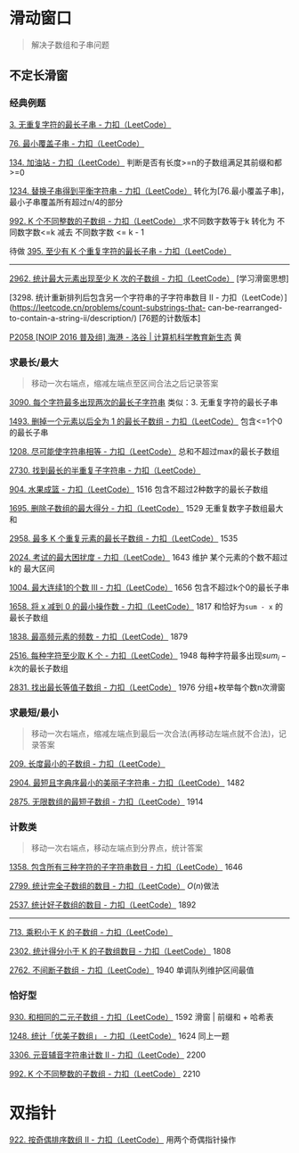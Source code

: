 

# 滑动窗口

> 解决子数组和子串问题

## 不定长滑窗

### 经典例题

[3. 无重复字符的最长子串 - 力扣（LeetCode）](https://leetcode.cn/problems/longest-substring-without-repeating-characters/description/) 

[76. 最小覆盖子串 - 力扣（LeetCode）](https://leetcode.cn/problems/minimum-window-substring/) 

[134. 加油站 - 力扣（LeetCode）](https://leetcode.cn/problems/gas-station/submissions/) 判断是否有长度>=n的子数组满足其前缀和都>=0

[1234. 替换子串得到平衡字符串 - 力扣（LeetCode）](https://leetcode.cn/problems/replace-the-substring-for-balanced-string/) 转化为[76.最小覆盖子串]，最小子串覆盖所有超过n/4的部分

[992. K 个不同整数的子数组 - 力扣（LeetCode） ](https://leetcode.cn/problems/subarrays-with-k-different-integers/description/) 求不同数字数等于k 转化为 不同数字数<=k 减去 不同数字数 <= k - 1

待做	[395. 至少有 K 个重复字符的最长子串 - 力扣（LeetCode）](https://leetcode.cn/problems/longest-substring-with-at-least-k-repeating-characters/description/)

---

[2962. 统计最大元素出现至少 K 次的子数组 - 力扣（LeetCode）](https://leetcode.cn/problems/count-subarrays-where-max-element-appears-at-least-k-times/description/) [学习滑窗思想]  

[3298. 统计重新排列后包含另一个字符串的子字符串数目 II - 力扣（LeetCode）](https://leetcode.cn/problems/count-substrings-that- can-be-rearranged-to-contain-a-string-ii/description/) [76题的计数版本] 

[P2058 [NOIP 2016 普及组] 海港 - 洛谷 | 计算机科学教育新生态](https://www.luogu.com.cn/problem/P2058) 黄

### 求最长/最大

>  移动一次右端点，缩减左端点至区间合法之后记录答案

 [3090. 每个字符最多出现两次的最长子字符串](https://leetcode.cn/problems/maximum-length-substring-with-two-occurrences/)  类似：3. 无重复字符的最长子串

[1493. 删掉一个元素以后全为 1 的最长子数组 - 力扣（LeetCode）](https://leetcode.cn/problems/longest-subarray-of-1s-after-deleting-one-element/)  包含<=1个0的最长子串

[1208. 尽可能使字符串相等 - 力扣（LeetCode）](https://leetcode.cn/problems/get-equal-substrings-within-budget/description/)  总和不超过max的最长子数组

[2730. 找到最长的半重复子字符串 - 力扣（LeetCode）](https://leetcode.cn/problems/find-the-longest-semi-repetitive-substring/description/) 

[904. 水果成篮 - 力扣（LeetCode）](https://leetcode.cn/problems/fruit-into-baskets/description/) 1516 包含不超过2种数字的最长子数组

[1695. 删除子数组的最大得分 - 力扣（LeetCode）](https://leetcode.cn/problems/maximum-erasure-value/description/) 1529 无重复数字子数组最大和

[2958. 最多 K 个重复元素的最长子数组 - 力扣（LeetCode）](https://leetcode.cn/problems/length-of-longest-subarray-with-at-most-k-frequency/description/) 1535 

[2024. 考试的最大困扰度 - 力扣（LeetCode）](https://leetcode.cn/problems/maximize-the-confusion-of-an-exam/description/) 1643 维护 某个元素的个数不超过k的 最大区间

[1004. 最大连续1的个数 III - 力扣（LeetCode）](https://leetcode.cn/problems/max-consecutive-ones-iii/description/) 1656 包含不超过k个0的最长子串

[1658. 将 x 减到 0 的最小操作数 - 力扣（LeetCode）](https://leetcode.cn/problems/minimum-operations-to-reduce-x-to-zero/description/) 1817 和恰好为`sum - x` 的最长子数组

[1838. 最高频元素的频数 - 力扣（LeetCode）](https://leetcode.cn/problems/frequency-of-the-most-frequent-element/) 1879 

[2516. 每种字符至少取 K 个 - 力扣（LeetCode）](https://leetcode.cn/problems/take-k-of-each-character-from-left-and-right/description/) 1948 每种字符最多出现$sum_i-k$次的最长子数组

[2831. 找出最长等值子数组 - 力扣（LeetCode）](https://leetcode.cn/problems/find-the-longest-equal-subarray/description/) 1976 分组+枚举每个数n次滑窗

### 求最短/最小

> 移动一次右端点，缩减左端点到最后一次合法(再移动左端点就不合法)，记录答案

[209. 长度最小的子数组 - 力扣（LeetCode）](https://leetcode.cn/problems/minimum-size-subarray-sum/description/) 

[2904. 最短且字典序最小的美丽子字符串 - 力扣（LeetCode）](https://leetcode.cn/problems/shortest-and-lexicographically-smallest-beautiful-string/description/) 1482

[2875. 无限数组的最短子数组 - 力扣（LeetCode）](https://leetcode.cn/problems/minimum-size-subarray-in-infinite-array/description/) 1914 

### 计数类

> 移动一次右端点，移动左端点到分界点，统计答案

[1358. 包含所有三种字符的子字符串数目 - 力扣（LeetCode）](https://leetcode.cn/problems/number-of-substrings-containing-all-three-characters/description/) 1646

[2799. 统计完全子数组的数目 - 力扣（LeetCode）](https://leetcode.cn/problems/count-complete-subarrays-in-an-array/description/) $O(n)$做法

[2537. 统计好子数组的数目 - 力扣（LeetCode）](https://leetcode.cn/problems/count-the-number-of-good-subarrays/description/) 1892

---

[713. 乘积小于 K 的子数组 - 力扣（LeetCode）](https://leetcode.cn/problems/subarray-product-less-than-k/description/)

[2302. 统计得分小于 K 的子数组数目 - 力扣（LeetCode）](https://leetcode.cn/problems/count-subarrays-with-score-less-than-k/description/) 1808

[2762. 不间断子数组 - 力扣（LeetCode）](https://leetcode.cn/problems/continuous-subarrays/description/) 1940 单调队列维护区间最值

### 恰好型

[930. 和相同的二元子数组 - 力扣（LeetCode）](https://leetcode.cn/problems/binary-subarrays-with-sum/description/) 1592 滑窗 | 前缀和 + 哈希表

[1248. 统计「优美子数组」 - 力扣（LeetCode）](https://leetcode.cn/problems/count-number-of-nice-subarrays/description/) 1624 同上一题

[3306. 元音辅音字符串计数 II - 力扣（LeetCode）](https://leetcode.cn/problems/count-of-substrings-containing-every-vowel-and-k-consonants-ii/description/) 2200

[992. K 个不同整数的子数组 - 力扣（LeetCode）](https://leetcode.cn/problems/subarrays-with-k-different-integers/description/) 2210



# 双指针

[922. 按奇偶排序数组 II - 力扣（LeetCode）](https://leetcode.cn/problems/sort-array-by-parity-ii/) 用两个奇偶指针操作
